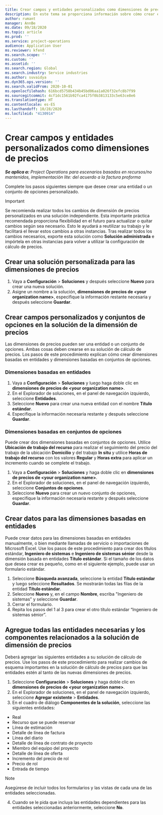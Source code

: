 ```yaml
---
title: Crear campos y entidades personalizados como dimensiones de precios
description: En este tema se proporciona información sobre cómo crear entidades o conjuntos de opciones personalizados.
author: rumant
manager: AnnBe
ms.date: 09/18/2020
ms.topic: article
ms.prod: ''
ms.service: project-operations
audience: Application User
ms.reviewer: kfend
ms.search.scope: ''
ms.custom: ''
ms.assetid: ''
ms.search.region: Global
ms.search.industry: Service industries
ms.author: suvaidya
ms.dyn365.ops.version: ''
ms.search.validFrom: 2020-10-01
ms.openlocfilehash: 616bcd5758b434b45bd06aa1a026f32efc8b7f99
ms.sourcegitcommit: 4cf1dc1561b92fca4175f0b3813133c5e63ce8e6
ms.translationtype: HT
ms.contentlocale: es-ES
ms.lasthandoff: 10/28/2020
ms.locfileid: "4130914"
---
```

# <a name="create-custom-fields-and-entities-as-pricing-dimensions"></a>Crear campos y entidades personalizados como dimensiones de precios

_**Se aplica a:** Project Operations para escenarios basados en recursos/no mantenidos, implementación lite: del acuerdo a la factura proforma_

Complete los pasos siguientes siempre que desee crear una entidad o un conjunto de opciones personalizado.

> [!IMPORTANT]
> Se recomienda realizar todos los cambios de dimensión de precios personalizados en una solución independiente. Esta importante práctica recomendada proporciona flexibilidad en el futuro para actualizar o quitar cambios según sea necesario. Esto le ayudará a reutilizar su trabajo y le facilitará el llevar estos cambios a otras instancias. Tras realizar todos los cambios necesarios, exporte esta solución como **Solución administrada** e impórtela en otras instancias para volver a utilizar la configuración de cálculo de precios.


## <a name="create-a-custom-solution-for-pricing-dimensions"></a>Crear una solución personalizada para las dimensiones de precios
1. Vaya a **Configuración** > **Soluciones** y después seleccione **Nuevo** para crear una nueva solución. 
2. Asigne un nombre a la solución, **dimensiones de precios de \<your organization name>**, especifique la información restante necesaria y después seleccione **Guardar**.
  
## <a name="create-custom-fields-and-option-sets-in-the-pricing-dimension-solution"></a>Crear campos personalizados y conjuntos de opciones en la solución de la dimensión de precios

Las dimensiones de precios pueden ser una entidad o un conjunto de opciones. Ambas cosas deben crearse en su solución de cálculo de precios. Los pasos de este procedimiento explican cómo crear dimensiones basadas en entidades y dimensiones basadas en conjuntos de opciones.

### <a name="entity-based-dimensions"></a>Dimensiones basadas en entidades

1. Vaya a **Configuración** > **Soluciones** y luego haga doble clic en **dimensiones de precios de \<your organization name>**.
2. En el Explorador de soluciones, en el panel de navegación izquierdo, seleccione **Entidades**.
3. Seleccione **Nuevo** para crear una nueva entidad con el nombre **Título estándar**. 
4. Especifique la información necesaria restante y después seleccione **Guardar**.


### <a name="option-set-based-dimensions"></a>Dimensiones basadas en conjuntos de opciones 
Puede crear dos dimensiones basadas en conjuntos de opciones. Utilice **Ubicación de trabajo del recurso** para realizar el seguimiento del precio del trabajo de la ubicación **Domicilio** y del trabajo **In situ** y utilice **Horas de trabajo del recurso** con los valores **Regular** y **Horas extra** para aplicar un incremento cuando se complete el trabajo.


1. Vaya a **Configuración** > **Soluciones** y haga doble clic en **dimensiones de precios de \<your organization name>**. 
2. En el Explorador de soluciones, en el panel de navegación izquierdo, seleccione **Conjuntos de opciones**. 
3. Seleccione **Nuevo** para crear un nuevo conjunto de opciones, especifique la información necesaria restante y después seleccione **Guardar**.

## <a name="create-data-for-entity-based-dimensions"></a>Crear datos para las dimensiones basadas en entidades

Puede crear datos para las dimensiones basadas en entidades manualmente, o bien mediante llamadas de servicio o importaciones de Microsoft Excel. Use los pasos de este procedimiento para crear dos títulos estándar, **Ingeniero de sistemas** e **Ingeniero de sistemas sénior** desde la dimensión basada en entidades **Título estándar**. Si el tamaño de los datos que desea crear es pequeño, como en el siguiente ejemplo, puede usar un formulario estándar.

1. Seleccione **Búsqueda avanzada**, seleccione la entidad **Título estándar** y luego seleccione **Resultados**. Se mostrarán todas las filas de la entidad **Título estándar**.
2. Seleccione **Nuevo** y, en el campo **Nombre**, escriba "Ingeniero de sistemas" y seleccione **Guardar**.
3. Cerrar el formulario. 
4. Repita los pasos del 1 al 3 para crear el otro título estándar “Ingeniero de sistemas sénior”.

## <a name="add-all-required-entities-and-related-components-to-the-pricing-dimension-solution"></a>Agregue todas las entidades necesarias y los componentes relacionados a la solución de dimensión de precios
Deberá agregar las siguientes entidades a su solución de cálculo de precios. Use los pasos de este procedimiento para realizar cambios de esquema importantes en la solución de cálculo de precios para que las entidades estén al tanto de las nuevas dimensiones de precios.

1. Seleccione **Configuración** > **Soluciones** y haga doble clic en **dimensiones de precios de \<your organization name>**. 
2. En el Explorador de soluciones, en el panel de navegación izquierdo, seleccione **Agregar existente** > **Entidades**.
3. En el cuadro de diálogo **Componentes de la solución**, seleccione las siguientes entidades:

  - Real
  - Recurso que se puede reservar
  - Línea de estimación
  - Detalle de línea de factura
  - Línea del diario
  - Detalle de línea de contrato de proyecto
  - Miembro del equipo del proyecto
  - Detalle de línea de oferta
  - Incremento del precio de rol
  - Precio de rol 
  - Entrada de tiempo 


> [!NOTE]
> Asegúrese de incluir todos los formularios y las vistas de cada una de las entidades seleccionadas.

4. Cuando se le pida que incluya las entidades dependientes para las entidades seleccionadas anteriormente, seleccione **No**.

